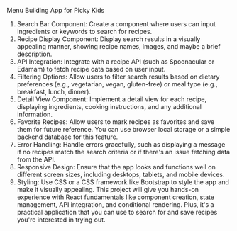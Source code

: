 Menu Building App for Picky Kids

1. Search Bar Component: Create a component where users can input ingredients or keywords to search for recipes.
2. Recipe Display Component: Display search results in a visually appealing manner, showing recipe names, images, and maybe a brief description.
3. API Integration: Integrate with a recipe API (such as Spoonacular or Edamam) to fetch recipe data based on user input.
4. Filtering Options: Allow users to filter search results based on dietary preferences (e.g., vegetarian, vegan, gluten-free) or meal type (e.g., breakfast, lunch, dinner).
5. Detail View Component: Implement a detail view for each recipe, displaying ingredients, cooking instructions, and any additional information.
6. Favorite Recipes: Allow users to mark recipes as favorites and save them for future reference. You can use browser local storage or a simple backend database for this feature.
7. Error Handling: Handle errors gracefully, such as displaying a message if no recipes match the search criteria or if there's an issue fetching data from the API.
8. Responsive Design: Ensure that the app looks and functions well on different screen sizes, including desktops, tablets, and mobile devices.
9. Styling: Use CSS or a CSS framework like Bootstrap to style the app and make it visually appealing.
This project will give you hands-on experience with React fundamentals like component creation, state management, API integration, and conditional rendering. Plus, it's a practical application that you can use to search for and save recipes you're interested in trying out.
